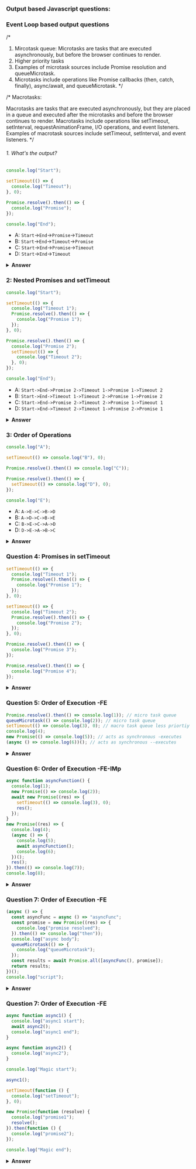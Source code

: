 ### Output based Javascript questions:

### Event Loop based output questions

/* 
1. Mircotask queue: Microtasks are tasks that are executed asynchronously, but before the browser continues to render.
2. Higher priority tasks
3. Examples of microtask sources include Promise resolution and queueMicrotask.
4. Microtasks include operations like Promise callbacks (then, catch, finally), async/await, and queueMicrotask. */

/* Macrotasks:

Macrotasks are tasks that are executed asynchronously, but they are placed in a queue and executed after the microtasks and before the browser continues to render. 
Macrotasks include operations like setTimeout, setInterval, requestAnimationFrame, I/O operations, and event listeners.
Examples of macrotask sources include setTimeout, setInterval, and event listeners.
*/



###### 1. What's the output?

```javascript
console.log("Start");

setTimeout(() => {
  console.log("Timeout");
}, 0);

Promise.resolve().then(() => {
  console.log("Promise");
});

console.log("End");
```

- A: `Start`->`End`->`Promise`->`Timeout`
- B: `Start`->`End`->`Timeout`->`Promise`
- C: `Start`->`End`->`Promise`->`Timeout`
- D: `Start`->`End`->`Timeout`

<details><summary><b>Answer</b></summary>
<p>

#### Answer: A

- `console.log('Start')` runs first and logs `Start`.
- `setTimeout` schedules a macrotask with `console.log('Timeout')`.
- `Promise.resolve().then` schedules a microtask with `console.log('Promise')`.
- `console.log('End')` runs and logs `End`.
- Microtasks are executed before macrotasks, so `console.log('Promise')` runs next.
- Finally, the macrotask from `setTimeout` runs, logging `Timeout`.

</p>
</details>

### 2: Nested Promises and setTimeout

```javascript
console.log("Start");

setTimeout(() => {
  console.log("Timeout 1");
  Promise.resolve().then(() => {
    console.log("Promise 1");
  });
}, 0);

Promise.resolve().then(() => {
  console.log("Promise 2");
  setTimeout(() => {
    console.log("Timeout 2");
  }, 0);
});

console.log("End");
```

- A: `Start->End->Promise 2->Timeout 1->Promise 1->Timeout 2`
- B: `Start->End->Timeout 1->Timeout 2->Promise 1->Promise 2`
- C: `Start->End->Promise 2->Timeout 2->Promise 1->Timeout 1`
- D: `Start->End->Timeout 2->Timeout 1->Promise 2->Promise 1`

<details><summary><b>Answer</b></summary>
<p>

#### Answer: A

- `console.log('Start')` runs first, logging `Start`.
- `setTimeout` schedules `Timeout 1` as a macrotask.
- `Promise.resolve().then` schedules `Promise 2` as a microtask.
- `console.log('End')` runs, logging `End`.
- Microtasks are executed before macrotasks, so `console.log('Promise 2')` runs next.
- `setTimeout` schedules `Timeout 2` as a macrotask.
- The first macrotask `Timeout 1` runs, logging `Timeout 1`.
- Within `Timeout 1`, a microtask is scheduled with `Promise 1`.
- The microtask `Promise 1` runs, logging `Promise 1`.
- Finally, the second macrotask `Timeout 2` runs, logging `Timeout 2`.

</p>
</details>

### 3: Order of Operations

```javascript
console.log("A");

setTimeout(() => console.log("B"), 0);

Promise.resolve().then(() => console.log("C"));

Promise.resolve().then(() => {
  setTimeout(() => console.log("D"), 0);
});

console.log("E");
```

- A: `A->E->C->B->D`
- B: `A->D->C->B->E`
- C: `B->E->C->A->D`
- D: `D->E->A->B->C`

<details><summary><b>Answer</b></summary>
<p>

#### Answer: A

- `console.log('A')` runs first, logging `A`.
- `setTimeout(() => console.log('B'), 0)` schedules `B` as a macrotask.
- `Promise.resolve().then(() => console.log('C'))` schedules `C` as a microtask.
- `Promise.resolve().then(() => { setTimeout(() => console.log('D'), 0); })` schedules a macrotask for `D` within a microtask.
- `console.log('E')` runs, logging `E`.
- Microtasks are executed before macrotasks, so `C` runs next, logging `C`.
- The first macrotask `B` runs, logging `B`.
- The second macrotask `D` runs, logging `D`.

</p>
</details>

### Question 4: Promises in setTimeout

```javascript
setTimeout(() => {
  console.log("Timeout 1");
  Promise.resolve().then(() => {
    console.log("Promise 1");
  });
}, 0);

setTimeout(() => {
  console.log("Timeout 2");
  Promise.resolve().then(() => {
    console.log("Promise 2");
  });
}, 0);

Promise.resolve().then(() => {
  console.log("Promise 3");
});

Promise.resolve().then(() => {
  console.log("Promise 4");
});
```

<details><summary><b>Answer</b></summary>
<p>

#### Answer:

Promise 3
Promise 4
Timeout 1
Promise 1
Timeout 2
Promise 2

-The two `Promise.resolve().then` microtasks (`Promise 3` and `Promise 4`) are scheduled first and will execute before any macrotasks.

- The two `setTimeout` callbacks are scheduled as macrotasks.
- Microtasks are executed first: `Promise 3` and `Promise 4` run.
- The first macrotask `Timeout 1` runs, logging `Timeout 1`.
- Within `Timeout 1`, a microtask (`Promise 1`) is scheduled and runs next, logging `Promise 1`.
- The second macrotask `Timeout 2` runs, logging `Timeout 2`.
- Within `Timeout 2`, a microtask (`Promise 2`) is scheduled and runs next, logging `Promise 2`.

</p>
</details>

### Question 5: Order of Execution -FE

```javascript
Promise.resolve().then(() => console.log(1)); // micro task queue
queueMicrotask(() => console.log(2)); // micro task queue
setTimeout(() => console.log(3), 0); // macro task queue less priortiy at last
console.log(4);
new Promise(() => console.log(5)); // acts as synchronous -executes
(async () => console.log(6))(); // acts as synchronous --executes
```

<details><summary><b>Answer</b></summary>
<p>

#### Answer: 4 5 6 1 2 3

- `Promise.resolve().then(() => console.log(1))`; // micro task queue
- `queueMicrotask(() => console.log(2))`; // micro task queue
- `setTimeout(() => console.log(3), 0)`; // macro task queue less priortiy at last
- console.log(4);
- new `Promise(() => console.log(5))`; // acts as synchronous -executes
- `(async () => console.log(6))()`; // acts as synchronous --executes

</p>
</details>

### Question 6: Order of Execution -FE-IMp

```javascript
async function asyncFunction() {
  console.log(1);
  new Promise(() => console.log(2));
  await new Promise((res) => {
    setTimeout(() => console.log(3), 0);
    res();
  });
}
new Promise((res) => {
  console.log(4);
  (async () => {
    console.log(5);
    await asyncFunction();
    console.log(6);
  })();
  res();
}).then(() => console.log(7));
console.log(8);
```

<details><summary><b>Answer</b></summary>
<p>

#### Answer: promise, asyncbody, script , queueMicrotask

</p>
</details>

### Question 7: Order of Execution -FE

```javascript
(async () => {
  const asyncFunc = async () => "asyncFunc";
  const promise = new Promise((res) => {
    console.log("promise resolved");
  }).then(() => console.log("then"));
  console.log("async body");
  queueMicrotask(() => {
    console.log("queueMicrotask");
  });
  const results = await Promise.all([asyncFunc(), promise]);
  return results;
})();
console.log("script");
```

<details><summary><b>Answer</b></summary>
<p>

#### Answer: promise resolved, async body, script, queueMicrotask

</p>
</details>

### Question 7: Order of Execution -FE

```javascript
async function async1() {
  console.log("async1 start");
  await async2();
  console.log("async1 end");
}

async function async2() {
  console.log("async2");
}

console.log("Magic start");

async1();

setTimeout(function () {
  console.log("setTimeout");
}, 0);

new Promise(function (resolve) {
  console.log("promise1");
  resolve();
}).then(function () {
  console.log("promise2");
});

console.log("Magic end");
```

<details><summary><b>Answer</b></summary>
<p>

#### Answer:

"Magic start";
"async1 start";
"async2";
"promise1";
"Magic end";
"async1 end";
"promise2";
"setTimeout";

</p>
</details>
